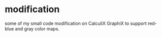 # modification
some of my small code modification on CalculiX GraphiX to support red-blue and gray color maps.  
